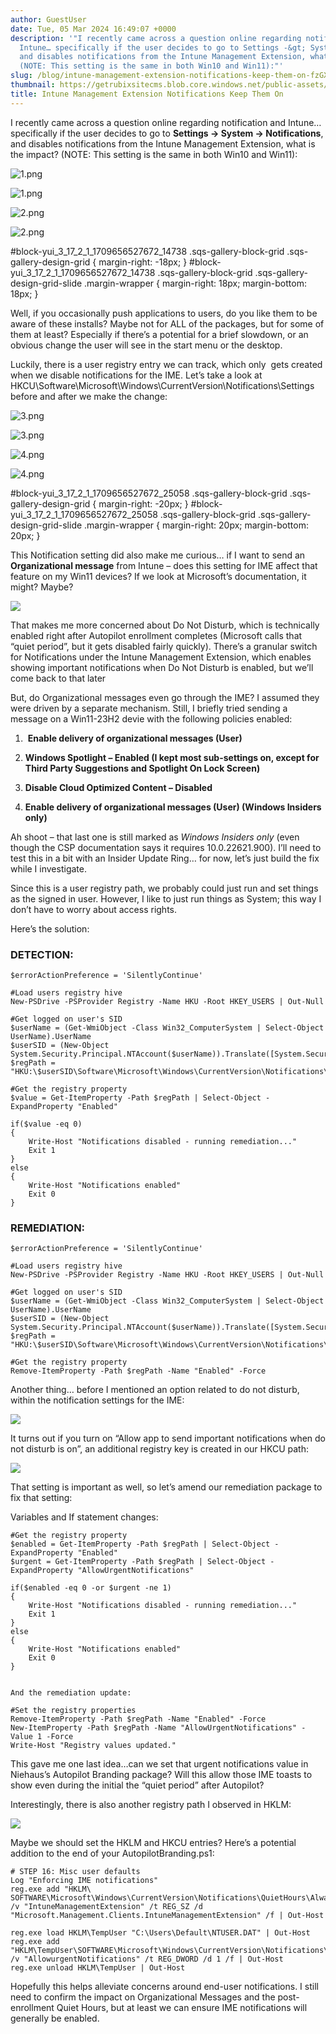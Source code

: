 ```yaml
---
author: GuestUser
date: Tue, 05 Mar 2024 16:49:07 +0000
description: '"I recently came across a question online regarding notification and
  Intune… specifically if the user decides to go to Settings -&gt; System -&gt; Notifications,
  and disables notifications from the Intune Management Extension, what is the impact?
  (NOTE: This setting is the same in both Win10 and Win11):"'
slug: /blog/intune-management-extension-notifications-keep-them-on-fzGXv
thumbnail: https://getrubixsitecms.blob.core.windows.net/public-assets/content/v1/logo512.png
title: Intune Management Extension Notifications Keep Them On
---
```


I recently came across a question online regarding notification and Intune… specifically if the user decides to go to **Settings -> System -> Notifications**, and disables notifications from the Intune Management Extension, what is the impact? (NOTE: This setting is the same in both Win10 and Win11):

![1.png](https://getrubixsitecms.blob.core.windows.net/public-assets/content/v1/5dd365a31aa1fd743bc30b8e/1709656602039-V3H0SEJZZ8J74R7TDBUN/1.png)

![1.png](https://getrubixsitecms.blob.core.windows.net/public-assets/content/v1/5dd365a31aa1fd743bc30b8e/1709656602039-V3H0SEJZZ8J74R7TDBUN/1.png)

![2.png](https://getrubixsitecms.blob.core.windows.net/public-assets/content/v1/5dd365a31aa1fd743bc30b8e/1709656602041-20JDD4VMREJW22A3BGC4/2.png)

![2.png](https://getrubixsitecms.blob.core.windows.net/public-assets/content/v1/5dd365a31aa1fd743bc30b8e/1709656602041-20JDD4VMREJW22A3BGC4/2.png)

#block-yui\_3\_17\_2\_1\_1709656527672\_14738 .sqs-gallery-block-grid .sqs-gallery-design-grid { margin-right: -18px; } #block-yui\_3\_17\_2\_1\_1709656527672\_14738 .sqs-gallery-block-grid .sqs-gallery-design-grid-slide .margin-wrapper { margin-right: 18px; margin-bottom: 18px; }

Well, if you occasionally push applications to users, do you like them to be aware of these installs? Maybe not for ALL of the packages, but for some of them at least? Especially if there’s a potential for a brief slowdown, or an obvious change the user will see in the start menu or the desktop.

Luckily, there is a user registry entry we can track, which only  gets created when we disable notifications for the IME. Let’s take a look at HKCU\\Software\\Microsoft\\Windows\\CurrentVersion\\Notifications\\Settings before and after we make the change:

![3.png](https://getrubixsitecms.blob.core.windows.net/public-assets/content/v1/5dd365a31aa1fd743bc30b8e/1709656673187-06XMTCDUGNB8123DOKAG/3.png)

![3.png](https://getrubixsitecms.blob.core.windows.net/public-assets/content/v1/5dd365a31aa1fd743bc30b8e/1709656673187-06XMTCDUGNB8123DOKAG/3.png)

![4.png](https://getrubixsitecms.blob.core.windows.net/public-assets/content/v1/5dd365a31aa1fd743bc30b8e/1709656673194-TUVKYA5VHHPAFYHVK0YC/4.png)

![4.png](https://getrubixsitecms.blob.core.windows.net/public-assets/content/v1/5dd365a31aa1fd743bc30b8e/1709656673194-TUVKYA5VHHPAFYHVK0YC/4.png)

#block-yui\_3\_17\_2\_1\_1709656527672\_25058 .sqs-gallery-block-grid .sqs-gallery-design-grid { margin-right: -20px; } #block-yui\_3\_17\_2\_1\_1709656527672\_25058 .sqs-gallery-block-grid .sqs-gallery-design-grid-slide .margin-wrapper { margin-right: 20px; margin-bottom: 20px; }

This Notification setting did also make me curious… if I want to send an **Organizational message** from Intune – does this setting for IME affect that feature on my Win11 devices? If we look at Microsoft’s documentation, it might? Maybe?

![](https://getrubixsitecms.blob.core.windows.net/public-assets/content/v1/5dd365a31aa1fd743bc30b8e/32e54c31-6c3c-411e-8d3a-28038c3e1046/5.png)

That makes me more concerned about Do Not Disturb, which is technically enabled right after Autopilot enrollment completes (Microsoft calls that “quiet period”, but it gets disabled fairly quickly). There’s a granular switch for Notifications under the Intune Management Extension, which enables showing important notifications when Do Not Disturb is enabled, but we’ll come back to that later 

But, do Organizational messages even go through the IME? I assumed they were driven by a separate mechanism. Still, I briefly tried sending a message on a Win11-23H2 devie with the following policies enabled:

1.   **Enable delivery of organizational messages (User)**
    
2.  **Windows Spotlight – Enabled (I kept most sub-settings on, except for Third Party Suggestions and Spotlight On Lock Screen)**
    
3.  **Disable Cloud Optimized Content – Disabled**
    
4.  **Enable delivery of organizational messages (User) (Windows Insiders only)**
    

Ah shoot – that last one is still marked as _Windows Insiders only_ (even though the CSP documentation says it requires 10.0.22621.900). I’ll need to test this in a bit with an Insider Update Ring… for now, let’s just build the fix while I investigate.

Since this is a user registry path, we probably could just run and set things as the signed in user. However, I like to just run things as System; this way I don’t have to worry about access rights.

Here’s the solution:

### DETECTION:

```
$errorActionPreference = 'SilentlyContinue'

#Load users registry hive
New-PSDrive -PSProvider Registry -Name HKU -Root HKEY_USERS | Out-Null

#Get logged on user's SID
$userName = (Get-WmiObject -Class Win32_ComputerSystem | Select-Object UserName).UserName
$userSID = (New-Object System.Security.Principal.NTAccount($userName)).Translate([System.Security.Principal.SecurityIdentifier]).Value
$regPath = "HKU:\$userSID\Software\Microsoft\Windows\CurrentVersion\Notifications\Settings\Microsoft.Management.Clients.IntuneManagementExtension"

#Get the registry property
$value = Get-ItemProperty -Path $regPath | Select-Object -ExpandProperty "Enabled"

if($value -eq 0)
{
    Write-Host "Notifications disabled - running remediation..."
    Exit 1
}
else
{
    Write-Host "Notifications enabled"
    Exit 0
}
```

### REMEDIATION:

```
$errorActionPreference = 'SilentlyContinue'

#Load users registry hive
New-PSDrive -PSProvider Registry -Name HKU -Root HKEY_USERS | Out-Null

#Get logged on user's SID
$userName = (Get-WmiObject -Class Win32_ComputerSystem | Select-Object UserName).UserName
$userSID = (New-Object System.Security.Principal.NTAccount($userName)).Translate([System.Security.Principal.SecurityIdentifier]).Value
$regPath = "HKU:\$userSID\Software\Microsoft\Windows\CurrentVersion\Notifications\Settings\Microsoft.Management.Clients.IntuneManagementExtension"

#Get the registry property
Remove-ItemProperty -Path $regPath -Name "Enabled" -Force
```

Another thing… before I mentioned an option related to do not disturb, within the notification settings for the IME:

![](https://getrubixsitecms.blob.core.windows.net/public-assets/content/v1/5dd365a31aa1fd743bc30b8e/56940a36-1b05-4395-9e9e-03cadd04c464/6.png)

It turns out if you turn on “Allow app to send important notifications when do not disturb is on”, an additional registry key is created in our HKCU path:

![](https://getrubixsitecms.blob.core.windows.net/public-assets/content/v1/5dd365a31aa1fd743bc30b8e/566c584c-7ab2-4198-ad0a-19d06c7af367/7.png)

That setting is important as well, so let’s amend our remediation package to fix that setting:

Variables and If statement changes:

```
#Get the registry property
$enabled = Get-ItemProperty -Path $regPath | Select-Object -ExpandProperty "Enabled"
$urgent = Get-ItemProperty -Path $regPath | Select-Object -ExpandProperty "AllowUrgentNotifications"

if($enabled -eq 0 -or $urgent -ne 1)
{
    Write-Host "Notifications disabled - running remediation..."
    Exit 1
}
else
{
    Write-Host "Notifications enabled"
    Exit 0
}


And the remediation update:

#Set the registry properties
Remove-ItemProperty -Path $regPath -Name "Enabled" -Force
New-ItemProperty -Path $regPath -Name "AllowUrgentNotifications" -Value 1 -Force
Write-Host "Registry values updated."
```

This gave me one last idea…can we set that urgent notifications value in Niehaus’s Autopilot Branding package? Will this allow those IME toasts to show even during the initial the “quiet period” after Autopilot? 

Interestingly, there is also another registry path I observed in HKLM:

![](https://getrubixsitecms.blob.core.windows.net/public-assets/content/v1/5dd365a31aa1fd743bc30b8e/e20bf3f7-1778-4999-82ca-6da4238dc708/8.png)

Maybe we should set the HKLM and HKCU entries? Here’s a potential addition to the end of your AutopilotBranding.ps1:

```
# STEP 16: Misc user defaults
Log "Enforcing IME notifications"
reg.exe add "HKLM\ SOFTWARE\Microsoft\Windows\CurrentVersion\Notifications\QuietHours\AlwaysAllowedApps" /v "IntuneManagementExtension" /t REG_SZ /d "Microsoft.Management.Clients.IntuneManagementExtension" /f | Out-Host

reg.exe load HKLM\TempUser "C:\Users\Default\NTUSER.DAT" | Out-Host
reg.exe add "HKLM\TempUser\SOFTWARE\Microsoft\Windows\CurrentVersion\Notifications\Settings\Microsoft.Management.Clients.IntuneManagementExtension" /v "AllowurgentNotifications" /t REG_DWORD /d 1 /f | Out-Host
reg.exe unload HKLM\TempUser | Out-Host
```

Hopefully this helps alleviate concerns around end-user notifications. I still need to confirm the impact on Organizational Messages and the post-enrollment Quiet Hours, but at least we can ensure IME notifications will generally be enabled.